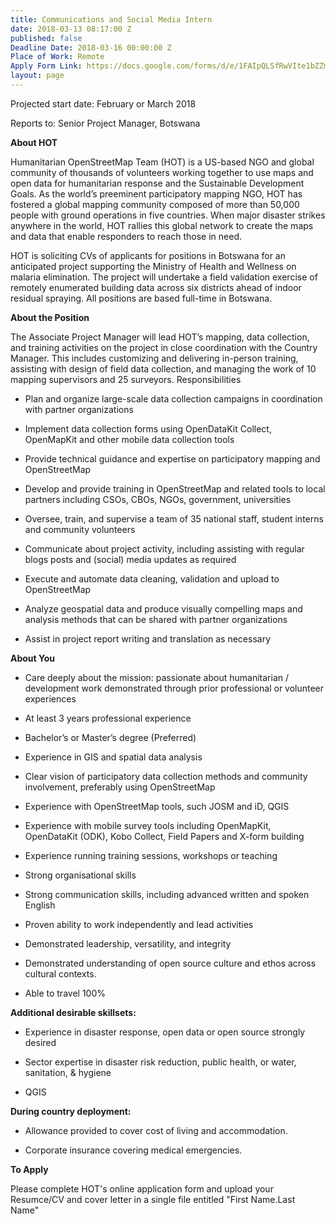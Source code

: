 ```yaml
---
title: Communications and Social Media Intern
date: 2018-03-13 08:17:00 Z
published: false
Deadline Date: 2018-03-16 00:00:00 Z
Place of Work: Remote
Apply Form Link: https://docs.google.com/forms/d/e/1FAIpQLSfRwVIte1bZZmPuPAT4_yo_4zqHPqPTOBBBhzZYtWFhBoXvjA/viewform
layout: page
---
```


Projected start date: February or March 2018

Reports to: Senior Project Manager, Botswana

**About HOT**

Humanitarian OpenStreetMap Team (HOT) is a US-based NGO and global community of thousands of volunteers working together to use maps and open data for humanitarian response and the Sustainable Development Goals. As the world’s preeminent participatory mapping NGO, HOT has fostered a global mapping community composed of more than 50,000 people with ground operations in five countries. When major disaster strikes anywhere in the world, HOT rallies this global network to create the maps and data that enable responders to reach those in need.

HOT is soliciting CVs of applicants for positions in Botswana for an anticipated project supporting the Ministry of Health and Wellness on malaria elimination. The project will undertake a field validation exercise of remotely enumerated building data across six districts ahead of indoor residual spraying. All positions are based full-time in Botswana.


**About the Position**

The Associate Project Manager will lead HOT’s mapping, data collection, and training activities on the project in close coordination with the Country Manager. This includes customizing and delivering in-person training, assisting with design of field data collection, and managing the work of 10 mapping supervisors and 25 surveyors.
Responsibilities

* Plan and organize large-scale data collection campaigns in coordination with partner organizations

* Implement data collection forms using OpenDataKit Collect, OpenMapKit and other mobile data collection tools

* Provide technical guidance and expertise on participatory mapping and OpenStreetMap

* Develop and provide training in OpenStreetMap and related tools to local partners including CSOs, CBOs, NGOs, government, universities

* Oversee, train, and supervise a team of 35 national staff, student interns and community volunteers

* Communicate about project activity, including assisting with regular blogs posts and (social) media updates as required

* Execute and automate data cleaning, validation and upload to OpenStreetMap

* Analyze geospatial data and produce visually compelling maps and analysis methods that can be shared with partner organizations

* Assist in project report writing and translation as necessary

**About You**

* Care deeply about the mission: passionate about humanitarian / development work demonstrated through prior professional or volunteer experiences

* At least 3 years professional experience

* Bachelor’s or Master’s degree (Preferred)

* Experience in GIS and spatial data analysis

* Clear vision of participatory data collection methods and community involvement, preferably using OpenStreetMap

* Experience with OpenStreetMap tools, such JOSM and iD, QGIS

* Experience with mobile survey tools including OpenMapKit, OpenDataKit (ODK), Kobo Collect, Field Papers and X-form building

* Experience running training sessions, workshops or teaching

* Strong organisational skills

* Strong communication skills, including advanced written and spoken English

* Proven ability to work independently and lead activities

* Demonstrated leadership, versatility, and integrity

* Demonstrated understanding of open source culture and ethos across cultural contexts.

* Able to travel 100%

**Additional desirable skillsets:**

* Experience in disaster response, open data or open source strongly desired

* Sector expertise in disaster risk reduction, public health, or water, sanitation, & hygiene

* QGIS

**During country deployment:**

* Allowance provided to cover cost of living and accommodation.

* Corporate insurance covering medical emergencies.

**To Apply**

Please complete HOT's online application form and upload your Resumce/CV and cover letter in a single file entitled "First Name.Last Name"
